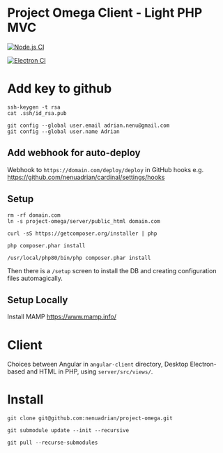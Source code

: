 # Project Omega Client - Light PHP MVC

[![Node.js CI](https://github.com/nenuadrian/project-omega-client/actions/workflows/node.js.yml/badge.svg)](https://github.com/nenuadrian/project-omega-client/actions/workflows/node.js.yml)

[![Electron CI](https://github.com/nenuadrian/project-omega-client/actions/workflows/electron.yml/badge.svg)](https://github.com/nenuadrian/project-omega-client/actions/workflows/electron.yml)

# Add key to github 
```
ssh-keygen -t rsa
cat .ssh/id_rsa.pub

git config --global user.email adrian.nenu@gmail.com
git config --global user.name Adrian
```

## Add webhook for auto-deploy

Webhook to `https://domain.com/deploy/deploy` in GitHub hooks e.g. https://github.com/nenuadrian/cardinal/settings/hooks

## Setup

```
rm -rf domain.com
ln -s project-omega/server/public_html domain.com
```

```
curl -sS https://getcomposer.org/installer | php

php composer.phar install

/usr/local/php80/bin/php composer.phar install
```

Then there is a `/setup` screen to install the DB and creating configuration files automagically.

## Setup Locally

Install MAMP https://www.mamp.info/


# Client

Choices between Angular in `angular-client` directory, Desktop Electron-based and HTML in PHP, using `server/src/views/`.

# Install

```
git clone git@github.com:nenuadrian/project-omega.git

git submodule update --init --recursive

git pull --recurse-submodules
```

